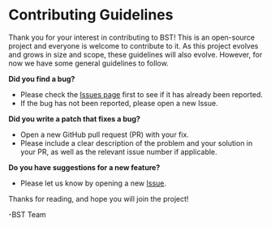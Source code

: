 # Contributing Guidelines

Thank you for your interest in contributing to BST! This is an open-source project and everyone is welcome to contribute to it. As this project evolves and grows in size and scope, these guidelines will also evolve. However, for now we have some general guidelines to follow. 

**Did you find a bug?**

- Please check the [Issues page](https://github.com/hyosubkim/bayesian-statistics-toolbox/issues) first to see if it has already been reported. 
- If the bug has not been reported, please open a new Issue. 

**Did you write a patch that fixes a bug?**

- Open a new GitHub pull request (PR) with your fix.
- Please include a clear description of the problem and your solution in your PR, as well as the relevant issue number if applicable.

**Do you have suggestions for a new feature?**

- Please let us know by opening a new [Issue](https://github.com/hyosubkim/bayesian-statistics-toolbox/issues).

Thanks for reading, and hope you will join the project! 

-BST Team